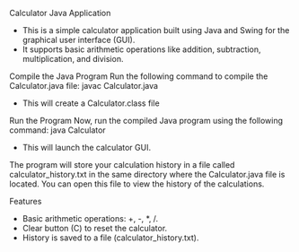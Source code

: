 Calculator Java Application
  * This is a simple calculator application built using Java and Swing for the graphical user interface (GUI). 
  * It supports basic arithmetic operations like addition, subtraction, multiplication, and division.

Compile the Java Program
Run the following command to compile the Calculator.java file: javac Calculator.java
  * This will create a Calculator.class file

Run the Program
Now, run the compiled Java program using the following command: java Calculator
  *  This will launch the calculator GUI.

The program will store your calculation history in a file called calculator_history.txt in the same directory where the Calculator.java file is located. 
You can open this file to view the history of the calculations.

Features
  * Basic arithmetic operations: +, -, *, /.
  * Clear button (C) to reset the calculator.
  * History is saved to a file (calculator_history.txt).
